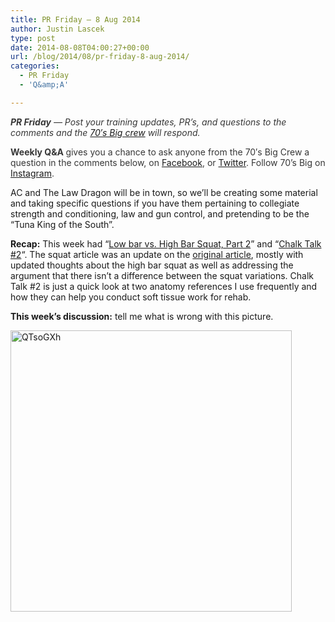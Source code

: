 ```yaml
---
title: PR Friday – 8 Aug 2014
author: Justin Lascek
type: post
date: 2014-08-08T04:00:27+00:00
url: /blog/2014/08/pr-friday-8-aug-2014/
categories:
  - PR Friday
  - 'Q&amp;A'

---
```

<em style="color: #373737;"><strong>PR Friday</strong> — Post your training updates, PR’s, and questions to the comments and the <a href="/about/bios/" target="_blank">70′s Big crew</a> will respond. </em>

<strong style="color: #373737;">Weekly Q&A </strong><span style="color: #373737;">gives you a chance to ask anyone from the 70′s Big Crew a question in the comments below, on <a href="https://www.facebook.com/70sBig" target="_blank">Facebook</a>, or <a href="https://twitter.com/70sBig" target="_blank">Twitter</a>. Follow 70&#8217;s Big on <a href="http://instagram.com/70s_Big" target="_blank">Instagram</a>. </span>

AC and The Law Dragon will be in town, so we&#8217;ll be creating some material and taking specific questions if you have them pertaining to collegiate strength and conditioning, law and gun control, and pretending to be the &#8220;Tuna King of the South&#8221;.

**Recap:** This week had &#8220;<a href="/blog/2014/08/low-bar-vs-high-bar-squat-part-2/" target="_blank">Low bar vs. High Bar Squat, Part 2</a>&#8221; and &#8220;<a href="/blog/2014/08/chalk-talk-2-anatomy-resources/" target="_blank">Chalk Talk #2</a>&#8220;. The squat article was an update on the <a href="/blog/2012/01/low-bar-vs-high-bar-squatting/" target="_blank">original article</a>, mostly with updated thoughts about the high bar squat as well as addressing the argument that there isn&#8217;t a difference between the squat variations. Chalk Talk #2 is just a quick look at two anatomy references I use frequently and how they can help you conduct soft tissue work for rehab.

**This week&#8217;s discussion:** tell me what is wrong with this picture.

[<img data-attachment-id="10278" data-permalink="/blog/2014/08/pr-friday-8-aug-2014/qtsogxh/" data-orig-file="/2014/08/QTsoGXh.jpg" data-orig-size="612,612" data-comments-opened="1" data-image-meta="{&quot;aperture&quot;:&quot;0&quot;,&quot;credit&quot;:&quot;&quot;,&quot;camera&quot;:&quot;&quot;,&quot;caption&quot;:&quot;&quot;,&quot;created_timestamp&quot;:&quot;0&quot;,&quot;copyright&quot;:&quot;&quot;,&quot;focal_length&quot;:&quot;0&quot;,&quot;iso&quot;:&quot;0&quot;,&quot;shutter_speed&quot;:&quot;0&quot;,&quot;title&quot;:&quot;&quot;}" data-image-title="QTsoGXh" data-image-description="" data-medium-file="/2014/08/QTsoGXh-200x200.jpg" data-large-file="/2014/08/QTsoGXh-450x450.jpg" class="aligncenter size-large wp-image-10278" src="/2014/08/QTsoGXh-450x450.jpg" alt="QTsoGXh" width="450" height="450" srcset="/2014/08/QTsoGXh-450x450.jpg 450w, /2014/08/QTsoGXh-150x150.jpg 150w, /2014/08/QTsoGXh-200x200.jpg 200w, /2014/08/QTsoGXh-300x300.jpg 300w, /2014/08/QTsoGXh.jpg 612w" sizes="(max-width: 450px) 100vw, 450px" />][1]

 [1]: /2014/08/QTsoGXh.jpg
